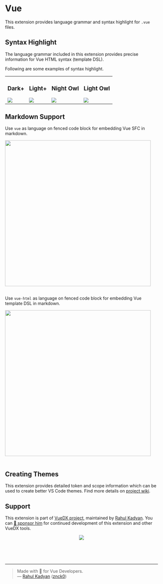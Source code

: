 # Vue

This extension provides language grammar and syntax highlight for `.vue` files.

## Syntax Highlight

The language grammar included in this extension provides precise information for
Vue HTML syntax (template DSL).

Following are some examples of syntax highlight.

<table border="0">
  <tbody>
  <tr>
    <td>
      <h3>Dark+</h3>
      <img src="https://raw.githubusercontent.com/znck/vue-developer-experience/main/extensions/vscode-vue/demo/Dark.png">
    </td>
    <td>
      <h3>Light+</h3>
      <img src="https://raw.githubusercontent.com/znck/vue-developer-experience/main/extensions/vscode-vue/demo/Light.png">
    </td>
    <td>
      <h3>Night Owl</h3>
      <img src="https://raw.githubusercontent.com/znck/vue-developer-experience/main/extensions/vscode-vue/demo/NightOwl.png">
    </td>
    <td>
      <h3>Light Owl</h3>
      <img src="https://raw.githubusercontent.com/znck/vue-developer-experience/main/extensions/vscode-vue/demo/LightOwl.png">
    </td>
  </tr>
  </tbody>
</table>

## Markdown Support

Use `vue` as language on fenced code block
for embedding Vue SFC in markdown.
<div>
  <img width="480" src="https://raw.githubusercontent.com/znck/vue-developer-experience/main/extensions/vscode-vue/demo/FencedCodeBlock-Vue.png" />
</div>
<br>

Use `vue-html` as language on fenced code block
for embedding Vue template DSL in markdown.
<div>
  <img width="480" src="https://raw.githubusercontent.com/znck/vue-developer-experience/main/extensions/vscode-vue/demo/FencedCodeBlock-VueHTML.png" />
</div>
<br>

## Creating Themes

This extension provides detailed token and scope information which can be
used to create better VS Code themes. Find more details on [project wiki](https://github.com/znck/vue-developer-experience/wiki/Theme-Guide).

## Support

This extension is part of [VueDX project](https://github.com/znck/vue-developer-experience), maintained by [Rahul Kadyan](https://github.com/znck). You can [💖 sponsor him](https://github.com/sponsors/znck) for continued development of this extension and other VueDX tools.

<p align="center">
  <a href="https://cdn.jsdelivr.net/gh/znck/sponsors@main/sponsors.svg">
    <img src='https://cdn.jsdelivr.net/gh/znck/sponsors@main/sponsors.png'/>
  </a>
</p>

<br>
<br>
<br>

---

> Made with 💚 for Vue Developers.  
> — [Rahul Kadyan](https://znck.me) ([znck0](https://twitter.com/znck0))
